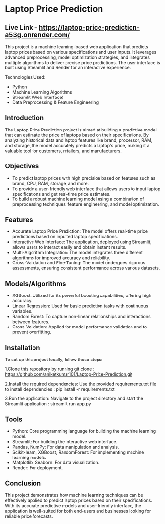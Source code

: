 # Laptop Price Prediction
## Live Link - https://laptop-price-prediction-a53g.onrender.com/

This project is a machine learning-based web application that predicts laptop prices based on various specifications and user inputs. It leverages advanced preprocessing, model optimization strategies, and integrates multiple algorithms to deliver precise price predictions. The user interface is built using Streamlit and Render for an interactive experience.

Technologies Used:
- Python
- Machine Learning Algorithms
- Streamlit (Web Interface)
- Data Preprocessing & Feature Engineering

## Introduction
The Laptop Price Prediction project is aimed at building a predictive model that can estimate the price of laptops based on their specifications. By analyzing historical data and laptop features like brand, processor, RAM, and storage, the model accurately predicts a laptop's price, making it a valuable tool for customers, retailers, and manufacturers.

## Objectives
- To predict laptop prices with high precision based on features such as brand, CPU, RAM, storage, and more.
- To provide a user-friendly web interface that allows users to input laptop specifications and get real-time price estimates.
- To build a robust machine learning model using a combination of preprocessing techniques, feature engineering, and model optimization.

## Features
- Accurate Laptop Price Prediction: The model offers real-time price predictions based on inputted laptop specifications.
- Interactive Web Interface: The application, deployed using Streamlit, allows users to interact easily and obtain instant results.
- Multi-Algorithm Integration: The model integrates three different algorithms for improved accuracy and reliability.
- Cross-Validation and Fine-Tuning: The model undergoes rigorous assessments, ensuring consistent performance across various datasets.

## Models/Algorithms
- XGBoost: Utilized for its powerful boosting capabilities, offering high accuracy.
- Linear Regression: Used for basic prediction tasks with continuous variables.
- Random Forest: To capture non-linear relationships and interactions between features.
- Cross-Validation: Applied for model performance validation and to prevent overfitting.

## Installation
To set up this project locally, follow these steps:

1.Clone this repository by running git clone : https://github.com/aniketkumar101/Laptop-Price-Prediction.git

2.Install the required dependencies:
Use the provided requirements.txt file to install dependencies : pip install -r requirements.txt

3.Run the application:
Navigate to the project directory and start the Streamlit application : streamlit run app.py

## Tools
- Python: Core programming language for building the machine learning model.
- Streamlit: For building the interactive web interface.
- Pandas, NumPy: For data manipulation and analysis.
- Scikit-learn, XGBoost, RandomForest: For implementing machine learning models.
- Matplotlib, Seaborn: For data visualization.
- Render: For deployment.

## Conclusion
This project demonstrates how machine learning techniques can be effectively applied to predict laptop prices based on their specifications. With its accurate predictive models and user-friendly interface, the application is well-suited for both end-users and businesses looking for reliable price forecasts.
